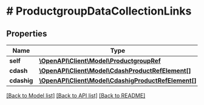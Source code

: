 # # ProductgroupDataCollectionLinks

## Properties

Name | Type | Description | Notes
------------ | ------------- | ------------- | -------------
**self** | [**\OpenAPI\Client\Model\ProductgroupRef**](ProductgroupRef.md) |  | [optional]
**cdash** | [**\OpenAPI\Client\Model\CdashProductRefElement[]**](CdashProductRefElement.md) |  | [optional]
**cdashig** | [**\OpenAPI\Client\Model\CdashigProductRefElement[]**](CdashigProductRefElement.md) |  | [optional]

[[Back to Model list]](../../README.md#models) [[Back to API list]](../../README.md#endpoints) [[Back to README]](../../README.md)
